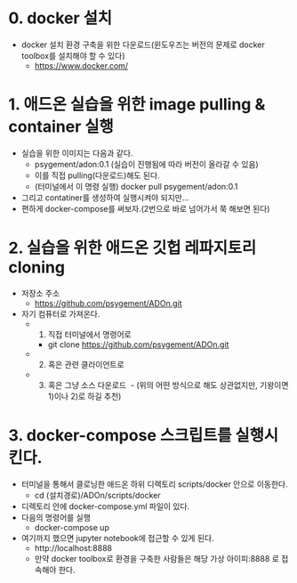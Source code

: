 
# 0. docker 설치 
* docker 설치 환경 구축을 위한 다운로드(윈도우즈는 버전의 문제로 docker toolbox를 설치해야 할 수 있다)
  - https://www.docker.com/

# 1. 애드온 실습을 위한 image pulling & container 실행
* 실습을 위한 이미지는 다음과 같다. 
  - psygement/adon:0.1 (실습이 진행됨에 따라 버전이 올라갈 수 있음)
  - 이를 직접 pulling(다운로드)해도 된다.
  - (터미널에서 이 명령 실행) docker pull psygement/adon:0.1
* 그리고 contatiner를 생성하여 실행시켜야 되지만...
* 편하게 docker-compose를 써보자.(2번으로 바로 넘어가서 쭉 해보면 된다)

# 2. 실습을 위한 애드온 깃헙 레파지토리 cloning 
* 저장소 주소 
  - https://github.com/psygement/ADOn.git
* 자기 컴퓨터로 가져온다. 
  - 1) 직접 터미널에서 명령어로 
    - git clone https://github.com/psygement/ADOn.git
  - 2) 혹은 관련 클라이언트로 
  - 3) 혹은 그냥 소스 다운로드 
  - (위의 어떤 방식으로 해도 상관없지만, 기왕이면 1)이나 2)로 하길 추천)
  
# 3. docker-compose 스크립트를 실행시킨다.
* 터미널을 통해서 클로닝한 애드온 하위 디렉토리 scripts/docker 안으로 이동한다.
  - cd (설치경로)/ADOn/scripts/docker
* 디렉토리 안에 docker-compose.yml 파일이 있다.
* 다음의 명령어를 실행 
  - docker-compose up
* 여기까지 했으면 jupyter notebook에 접근할 수 있게 된다.
  - http://localhost:8888 
  - 만약 docker toolbox로 환경을 구축한 사람들은 해당 가상 아이피:8888 로 접속해야 한다.
